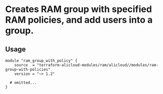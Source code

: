 # Creates RAM group with specified RAM policies, and add users into a group.

## Usage

```hcl
module "ram_group_with_policy" {
    source  = "terraform-alicloud-modules/ram/alicloud//modules/ram-group-with-policies"
    version = "~> 1.2"

  # omitted...
}
```

<!-- BEGINNING OF PRE-COMMIT-TERRAFORM DOCS HOOK -->
<!-- END OF PRE-COMMIT-TERRAFORM DOCS HOOK -->